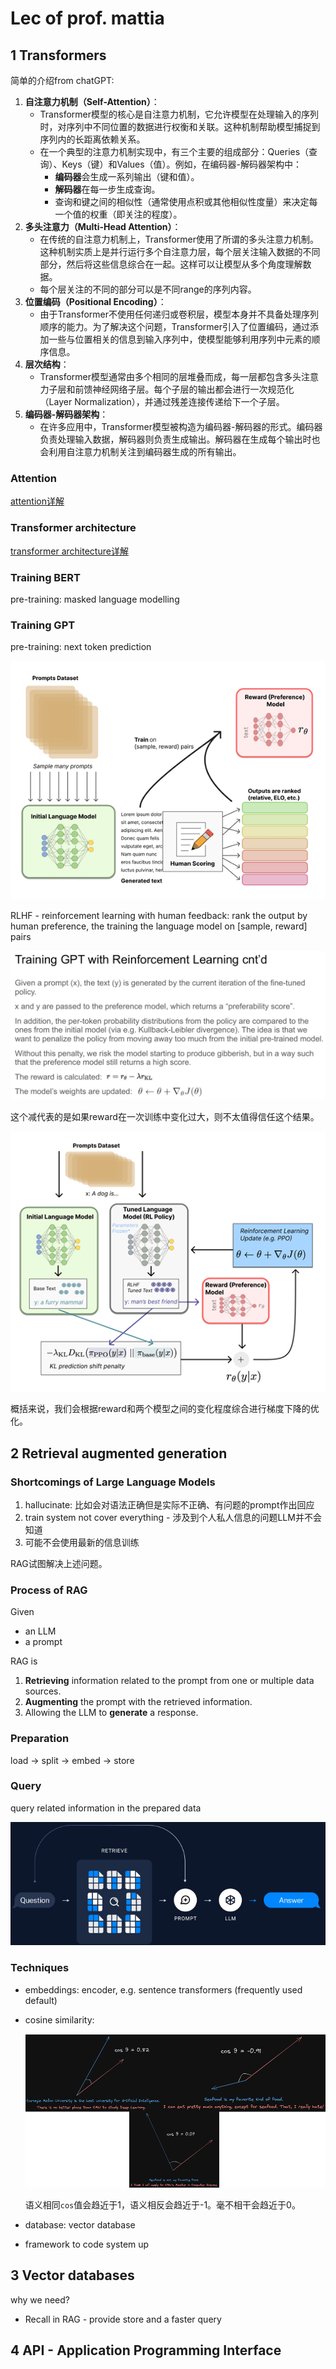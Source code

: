 # Lec of prof. mattia

## 1 Transformers

简单的介绍from chatGPT:

1. **自注意力机制（Self-Attention）**：
   - Transformer模型的核心是自注意力机制，它允许模型在处理输入的序列时，对序列中不同位置的数据进行权衡和关联。这种机制帮助模型捕捉到序列内的长距离依赖关系。
   - 在一个典型的注意力机制实现中，有三个主要的组成部分：Queries（查询）、Keys（键）和Values（值）。例如，在编码器-解码器架构中：
     - **编码器**会生成一系列输出（键和值）。
     - **解码器**在每一步生成查询。
     - 查询和键之间的相似性（通常使用点积或其他相似性度量）来决定每一个值的权重（即关注的程度）。
2. **多头注意力（Multi-Head Attention）**：
   - 在传统的自注意力机制上，Transformer使用了所谓的多头注意力机制。这种机制实质上是并行运行多个自注意力层，每个层关注输入数据的不同部分，然后将这些信息综合在一起。这样可以让模型从多个角度理解数据。
   - 每个层关注的不同的部分可以是不同range的序列内容。
3. **位置编码（Positional Encoding）**：
   - 由于Transformer不使用任何递归或卷积层，模型本身并不具备处理序列顺序的能力。为了解决这个问题，Transformer引入了位置编码，通过添加一些与位置相关的信息到输入序列中，使模型能够利用序列中元素的顺序信息。
4. **层次结构**：
   - Transformer模型通常由多个相同的层堆叠而成，每一层都包含多头注意力子层和前馈神经网络子层。每个子层的输出都会进行一次规范化（Layer Normalization），并通过残差连接传递给下一个子层。
5. **编码器-解码器架构**：
   - 在许多应用中，Transformer模型被构造为编码器-解码器的形式。编码器负责处理输入数据，解码器则负责生成输出。解码器在生成每个输出时也会利用自注意力机制关注到编码器生成的所有输出。

### Attention

[attention详解](https://blog.csdn.net/Tink1995/article/details/105012972)

### Transformer architecture

[transformer architecture详解](https://blog.csdn.net/Tink1995/article/details/105080033)

### Training BERT

pre-training: masked language modelling

### Training GPT

pre-training: next token prediction

![image-20240808004753069](./markdown-img/CMU_DeepVision_0807.assets/image-20240808004753069.png)

RLHF - reinforcement learning with human feedback: rank the output by human preference, the training the language model on [sample, reward] pairs

![image-20240808004812377](./markdown-img/CMU_DeepVision_0807.assets/image-20240808004812377.png)

这个减代表的是如果reward在一次训练中变化过大，则不太值得信任这个结果。

![image-20240808004826424](./markdown-img/CMU_DeepVision_0807.assets/image-20240808004826424.png)

概括来说，我们会根据reward和两个模型之间的变化程度综合进行梯度下降的优化。

## 2 Retrieval augmented generation

### Shortcomings of Large Language Models

1. hallucinate: 比如会对语法正确但是实际不正确、有问题的prompt作出回应
2. train system not cover everything - 涉及到个人私人信息的问题LLM并不会知道
3. 可能不会使用最新的信息训练

RAG试图解决上述问题。

### Process of RAG

Given

- an LLM
- a prompt

RAG is

1. **Retrieving** information related to the prompt from one or multiple data sources.
2. **Augmenting** the prompt with the retrieved information.
3. Allowing the LLM to **generate** a response.

### Preparation

load $\to$ split $\to$ embed $\to$ store

### Query

query related information in the prepared data

![image-20240808004927224](./markdown-img/CMU_DeepVision_0807.assets/image-20240808004927224.png)

### Techniques

- embeddings: encoder, e.g. sentence transformers (frequently used default)

- cosine similarity:

  ![image-20240808005349814](./markdown-img/CMU_DeepVision_0807.assets/image-20240808005349814.png)

  语义相同`cos`值会趋近于1，语义相反会趋近于-1。毫不相干会趋近于0。

- database: vector database

- framework to code system up

## 3 Vector databases

why we need?

- Recall in RAG - provide store and a faster query

## 4 API - Application Programming Interface

<script>
MathJax = {
  tex: {
    inlineMath: [['$', '$'], ['\\(', '\\)']]
  }
};
</script>
<script id="MathJax-script" async
  src="https://cdn.jsdelivr.net/npm/mathjax@3/es5/tex-chtml.js">
</script>
